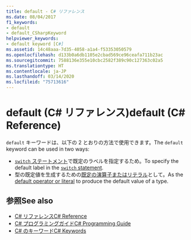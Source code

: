 ```yaml
---
title: default - C# リファレンス
ms.date: 08/04/2017
f1_keywords:
- default
- default_CSharpKeyword
helpviewer_keywords:
- default keyword [C#]
ms.assetid: 14c48aaa-7d35-4058-a1a4-f53353050579
ms.openlocfilehash: d133b0a6db1105e2cbad569ce96ceafa711b23ac
ms.sourcegitcommit: 7588136e355e10cbc2582f389c90c127363c02a5
ms.translationtype: HT
ms.contentlocale: ja-JP
ms.lasthandoff: 03/14/2020
ms.locfileid: "75713616"
---
```

# <a name="default-c-reference"></a><span data-ttu-id="542f7-102">default (C# リファレンス)</span><span class="sxs-lookup"><span data-stu-id="542f7-102">default (C# Reference)</span></span>

<span data-ttu-id="542f7-103">`default` キーワードは、以下の 2 とおりの方法で使用できます。</span><span class="sxs-lookup"><span data-stu-id="542f7-103">The `default` keyword can be used in two ways:</span></span>

- <span data-ttu-id="542f7-104">[`switch` ステートメント](switch.md)で既定のラベルを指定するため。</span><span class="sxs-lookup"><span data-stu-id="542f7-104">To specify the default label in the [`switch` statement](switch.md).</span></span>
- <span data-ttu-id="542f7-105">型の既定値を生成するための[既定の演算子またはリテラル](../operators/default.md)として。</span><span class="sxs-lookup"><span data-stu-id="542f7-105">As the [default operator or literal](../operators/default.md) to produce the default value of a type.</span></span>

## <a name="see-also"></a><span data-ttu-id="542f7-106">参照</span><span class="sxs-lookup"><span data-stu-id="542f7-106">See also</span></span>

- [<span data-ttu-id="542f7-107">C# リファレンス</span><span class="sxs-lookup"><span data-stu-id="542f7-107">C# Reference</span></span>](../index.md)
- [<span data-ttu-id="542f7-108">C# プログラミングガイド</span><span class="sxs-lookup"><span data-stu-id="542f7-108">C# Programming Guide</span></span>](../../programming-guide/index.md)
- [<span data-ttu-id="542f7-109">C# のキーワード</span><span class="sxs-lookup"><span data-stu-id="542f7-109">C# Keywords</span></span>](index.md)
